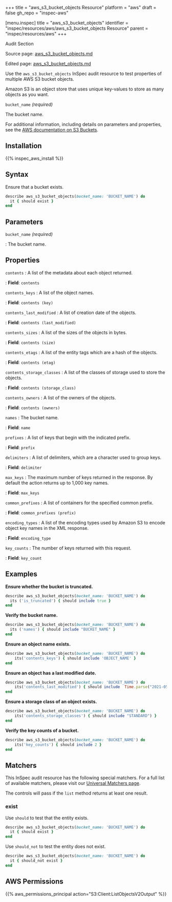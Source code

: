 +++
title = "aws_s3_bucket_objects Resource"
platform = "aws"
draft = false
gh_repo = "inspec-aws"

[menu.inspec]
title = "aws_s3_bucket_objects"
identifier = "inspec/resources/aws/aws_s3_bucket_objects Resource"
parent = "inspec/resources/aws"
+++

<div class="admonition-note">
<p class="admonition-note-title">Audit Section</p>
<div class="admonition-note-text">
<p>Source page: <a href="https://github.com/inspec/inspec-aws/blob/main/docs/resources/aws_s3_bucket_objects.md">aws_s3_bucket_objects.md</a></p>
<p>Edited page: <a href="https://github.com/ianmadd/inspec-aws/blob/im/hugo/docs-chef-io/content/inspec/resources/aws_s3_bucket_objects.md">aws_s3_bucket_objects.md</a></p>
</div>
</div>



Use the `aws_s3_bucket_objects` InSpec audit resource to test properties of multiple AWS S3 bucket objects.

Amazon S3 is an object store that uses unique key-values to store as many objects as you want.

`bucket_name` _(required)_

The bucket name.

For additional information, including details on parameters and properties, see the [AWS documentation on S3 Buckets](https://docs.aws.amazon.com/AmazonS3/latest/dev/UsingBucket.html).

## Installation

{{% inspec_aws_install %}}

## Syntax

Ensure that a bucket exists.

```ruby
describe aws_s3_bucket_objects(bucket_name: 'BUCKET_NAME') do
  it { should exist }
end
```

## Parameters

`bucket_name` _(required)_

: The bucket name.

## Properties

`contents`
: A list of the metadata about each object returned.

: **Field**: `contents`

`contents_keys`
: A list of the object names.

: **Field**: `contents (key)`

`contents_last_modified`
: A list of creation date of the objects.

: **Field**: `contents (last_modified)`

`contents_sizes`
: A list of the sizes of the objects in bytes.

: **Field**: `contents (size)`

`contents_etags`
: A list of the entity tags which are a hash of the objects.

: **Field**: `contents (etag)`

`contents_storage_classes`
: A list of the classes of storage used to store the objects.

: **Field**: `contents (storage_class)`

`contents_owners`
: A list of the owners of the objects.

: **Field**: `contents (owners)`

`names`
: The bucket name.

: **Field**: `name`

`prefixes`
: A list of keys that begin with the indicated prefix.

: **Field**: `prefix`

`delimiters`
: A list of delimiters, which are a character used to group keys.

: **Field**: `delimiter`

`max_keys`
: The maximum number of keys returned in the response. By default the action returns up to 1,000 key names.

: **Field**: `max_keys`

`common_prefixes`
: A list of containers for the specified common prefix.

: **Field**: `common_prefixes (prefix)`

`encoding_types`
: A list of the encoding types used by Amazon S3 to encode object key names in the XML response.

: **Field**: `encoding_type`

`key_counts`
: The number of keys returned with this request.

: **Field**: `key_count`

## Examples

**Ensure whether the bucket is truncated.**

```ruby
describe aws_s3_bucket_objects(bucket_name: 'BUCKET_NAME') do
  its ('is_truncated') { should include true }
end
```

**Verify the bucket name.**

```ruby
describe aws_s3_bucket_objects(bucket_name: 'BUCKET_NAME') do
  its ('names') { should include "BUCKET_NAME" }
end
```

**Ensure an object name exists.**

```ruby
describe aws_s3_bucket_objects(bucket_name: 'BUCKET_NAME') do
    its('contents_keys') { should include 'OBJECT_NAME' }
end
```

**Ensure an object has a last modified date.**

```ruby
describe aws_s3_bucket_objects(bucket_name: 'BUCKET_NAME') do
    its('contents_last_modified') { should include  Time.parse("2021-05-05 06:22:04.000000000 +0000") }
end
```

**Ensure a storage class of an object exists.**

```ruby
describe aws_s3_bucket_objects(bucket_name: 'BUCKET_NAME') do
    its('contents_storage_classes') { should include "STANDARD") }
end
```

**Verify the key counts of a bucket.**

```ruby
describe aws_s3_bucket_objects(bucket_name: 'BUCKET_NAME') do
    its('key_counts') { should include 2 }
end
```

## Matchers

This InSpec audit resource has the following special matchers. For a full list of available matchers, please visit our [Universal Matchers page](https://www.inspec.io/docs/reference/matchers/).

The controls will pass if the `list` method returns at least one result.

### exist

Use `should` to test that the entity exists.

```ruby
describe aws_s3_bucket_objects(bucket_name: 'BUCKET_NAME') do
  it { should exist }
end
```

Use `should_not` to test the entity does not exist.

```ruby
describe aws_s3_bucket_objects(bucket_name: 'BUCKET_NAME') do
  it { should_not exist }
end
```

## AWS Permissions

{{% aws_permissions_principal action="S3:Client:ListObjectsV2Output" %}}
